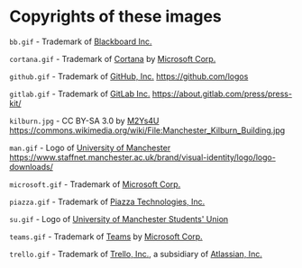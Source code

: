# Copyrights of these images

`bb.gif` - Trademark of [Blackboard Inc.](https://www.blackboard.com)

`cortana.gif` - Trademark of [Cortana](https://www.microsoft.com/en-us/cortana) by [Microsoft Corp.](https://www.microsoft.com)

`github.gif` - Trademark of [GitHub, Inc.](https://github.com) https://github.com/logos

`gitlab.gif` - Trademark of [GitLab Inc.](https://gitlab.com) https://about.gitlab.com/press/press-kit/

`kilburn.jpg` - CC BY-SA 3.0 by [M2Ys4U](https://en.wikipedia.org/wiki/User:M2Ys4U) https://commons.wikimedia.org/wiki/File:Manchester_Kilburn_Building.jpg

`man.gif` - Logo of [University of Manchester](https://manchester.ac.uk) https://www.staffnet.manchester.ac.uk/brand/visual-identity/logo/logo-downloads/

`microsoft.gif` - Trademark of [Microsoft Corp.](https://www.microsoft.com)

`piazza.gif` - Trademark of [Piazza Technologies, Inc.](https://piazza.com)

`su.gif` - Logo of [University of Manchester Students' Union](https://manchesterstudentsunion.com)

`teams.gif` - Trademark of [Teams](https://www.microsoft.com/en-us/microsoft-teams/) by [Microsoft Corp.](https://www.microsoft.com)

`trello.gif` - Trademark of [Trello, Inc.](https://trello.com), a subsidiary of [Atlassian, Inc.](https://www.atlassian.com)